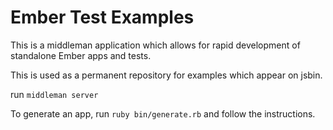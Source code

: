 Ember Test Examples
===================

This is a middleman application which allows for rapid development of standalone Ember apps and tests. 

This is used as a permanent repository for examples which appear on jsbin.

run `middleman server`

To generate an app, run `ruby bin/generate.rb` and follow the instructions.
